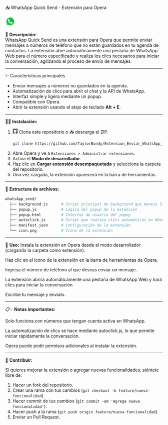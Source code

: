 📥 WhatsApp Quick Send - Extensión para Opera

![Icon](icon32x32.png)

📍 **Descripción:**  
WhatsApp Quick Send es una extensión para Opera que permite enviar mensajes a números de teléfono que no están guardados en tu agenda de contactos. La extensión abre automáticamente una pestaña de WhatsApp Web para el número especificado y realiza los clics necesarios para iniciar la conversación, agilizando el proceso de envío de mensajes.

---

✨ Características principales
- Enviar mensajes a números no guardados en la agenda.  
- Automatización de clics para abrir el chat y la API de WhatsApp.  
- Interfaz simple y ligera mediante un popup.  
- Compatible con Opera.  
- Abrir la extensión usando el atajo de teclado **Alt + E**.  

---

👨‍🔧 **Instalación:**

1. ![Icon](github.webp) Clona este repositorio o 📥 descarga el ZIP.
   ```bash
   git clone https://github.com/TaylorBundy/Extension_Enviar_WhatsApp_Opera.git
   ```
3. Abre Opera y ve a `Extensiones > Administrar extensiones`.
4. Activa el **Modo de desarrollador**.
5. Haz clic en **Cargar extensión desempaquetada** y selecciona la carpeta del repositorio.
6. Una vez cargada, la extensión aparecerá en la barra de herramientas.

---

📂 **Estructura de archivos:**

```bash
whatsApp_send/
  ├── background.js      # Script principal de background que maneja la extensión
  ├── popup.js           # Lógica del popup de la extensión
  ├── popup.html         # Interfaz de usuario del popup
  ├── autoclick.js       # Script que realiza clics automáticos en WhatsApp Web
  ├── manifest.json      # Configuración de la extensión
  └── icon.png           # Ícono de la extensión
```

---

🚀 **Uso:**
Instala la extensión en Opera desde el modo desarrollador (cargando la carpeta como extensión).

Haz clic en el icono de la extensión en la barra de herramientas de Opera.

Ingresa el número de teléfono al que deseas enviar un mensaje.

La extensión abrirá automáticamente una pestaña de WhatsApp Web y hará clics para iniciar la conversación.

Escribe tu mensaje y envíalo.

---

📋💡 **Notas importantes:**

Solo funciona con números que tengan cuenta activa en WhatsApp.

La automatización de clics se hace mediante autoclick.js, lo que permite iniciar rápidamente la conversación.

Opera puede pedir permisos adicionales al instalar la extensión.

---

🔹 **Contribuir:**

Si quieres mejorar la extensión o agregar nuevas funcionalidades, siéntete libre de:  
1. Hacer un fork del repositorio.  
2. Crear una rama con tus cambios (`git checkout -b feature/nueva-funcionalidad`).  
3. Hacer commit de tus cambios (`git commit -am 'Agrega nueva funcionalidad'`).  
4. Hacer push a la rama (`git push origin feature/nueva-funcionalidad`).  
5. Enviar un Pull Request.

